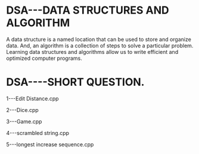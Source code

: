 # DSA---DATA STRUCTURES AND ALGORITHM

   A data structure is a named location that can be used to store and organize data. And, an algorithm is a collection of steps to solve a particular problem. Learning data structures and algorithms allow us to write efficient and optimized computer programs.

# DSA----SHORT QUESTION.

1---Edit Distance.cpp

2---Dice.cpp

3---Game.cpp

4---scrambled string.cpp

5---longest increase sequence.cpp
